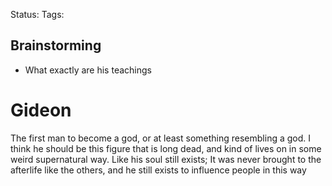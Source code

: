 Status:
Tags:
## Brainstorming

- What exactly are his teachings

# Gideon

The first man to become a god, or at least something resembling a god. I think he should be this figure that is long dead, and kind of lives on in some weird supernatural way. Like his soul still exists; It was never brought to the afterlife like the others, and he still exists to influence people in this way